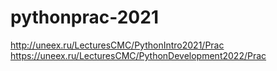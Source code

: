 # pythonprac-2021
http://uneex.ru/LecturesCMC/PythonIntro2021/Prac
https://uneex.ru/LecturesCMC/PythonDevelopment2022/Prac
